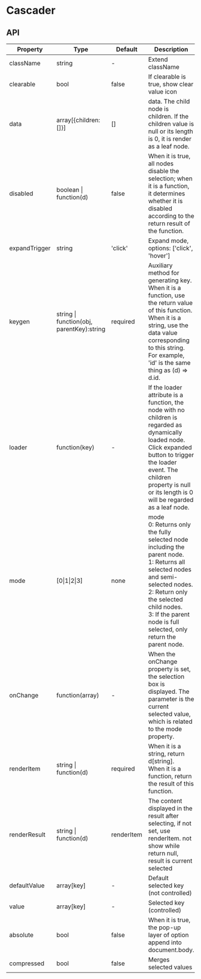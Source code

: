 # Cascader

<example />

## API

| Property | Type | Default | Description |
| --- | --- | --- | --- |
| className | string | - | Extend className |
| clearable | bool | false | If clearable is true, show clear value icon |
| data | array[{children:[]}] | [] | data. The child node is children. If the children value is null or its length is 0, it is render as a leaf node. |
| disabled | boolean \| function(d) | false | When it is true, all nodes disable the selection; when it is a function, it determines whether it is disabled according to the return result of the function. |
| expandTrigger | string | 'click' | Expand mode, options: \['click', 'hover'] |
| keygen | string \| function(obj, parentKey):string | required | Auxiliary method for generating key. <br />When it is a function, use the return value of this function. <br /> When it is a string, use the data value corresponding to this string. For example, 'id' is the same thing as (d) => d.id. |
| loader | function(key) | - | If the loader attribute is a function, the node with no children is regarded as dynamically loaded node. Click expanded button to trigger the loader event. The children property is null or its length is 0 will be regarded as a leaf node. |
| mode | \[0\|1\|2\|3\] | none | mode <br />0: Returns only the fully selected node including the parent node. <br />1: Returns all selected nodes and semi-selected nodes. <br />2: Return only the selected child nodes. <br />3: If the parent node is full selected, only return the parent node. |
| onChange | function(array) | - | When the onChange property is set, the selection box is displayed. The parameter is the current selected value, which is related to the mode property. |
| renderItem | string \| function(d) | required | When it is a string, return d\[string].<br /> When it is a function, return the result of this function. |
| renderResult | string \| function(d) | renderItem | The content displayed in the result after selecting, if not set, use renderItem. not show while return null, result is current selected |
| defaultValue | array\[key] | - | Default selected key (not controlled) | 
| value | array\[key] | - | Selected key (controlled) |
| absolute | bool | false | When it is true, the pop-up layer of option append into document.body. |
| compressed | bool | false | Merges selected values |
